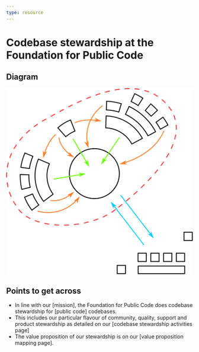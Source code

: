 ```yaml
---
type: resource
---
```


# Codebase stewardship at the Foundation for Public Code

## Diagram

![graphical representation of a codebase with a community of actors around it, incoming contributions, interaction between the actors in the community and interaction with actors further away than the community](codebase-stewardship.svg)

## Points to get across

* In line with our [mission], the Foundation for Public Code does codebase stewardship for [public code] codebases.
* This includes our particular flavour of community, quality, support and product stewardship as detailed on our [codebase stewardship activities page]
* The value proposition of our stewardship is on our [value proposition mapping page].